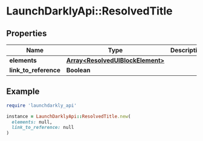 # LaunchDarklyApi::ResolvedTitle

## Properties

| Name | Type | Description | Notes |
| ---- | ---- | ----------- | ----- |
| **elements** | [**Array&lt;ResolvedUIBlockElement&gt;**](ResolvedUIBlockElement.md) |  | [optional] |
| **link_to_reference** | **Boolean** |  | [optional] |

## Example

```ruby
require 'launchdarkly_api'

instance = LaunchDarklyApi::ResolvedTitle.new(
  elements: null,
  link_to_reference: null
)
```

